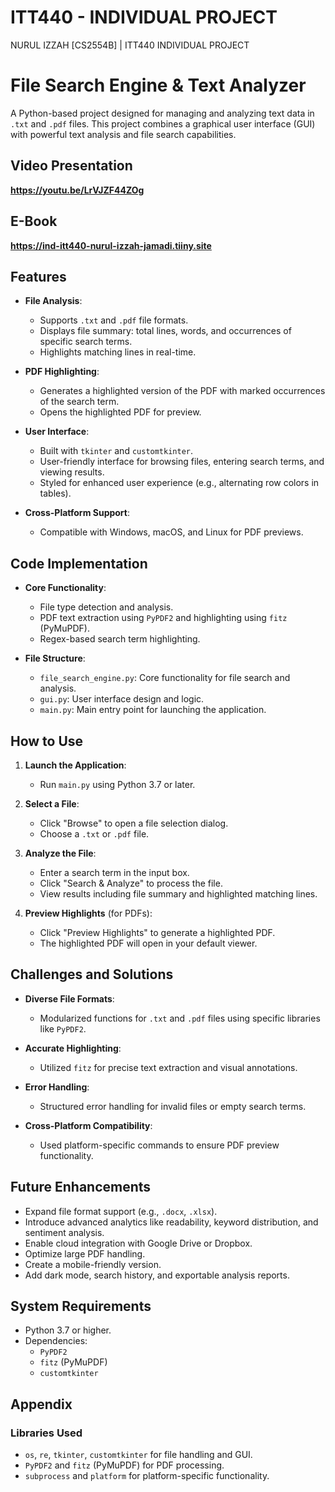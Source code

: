 # ITT440 - INDIVIDUAL PROJECT
NURUL IZZAH [CS2554B] |
ITT440 INDIVIDUAL PROJECT 

# File Search Engine & Text Analyzer

A Python-based project designed for managing and analyzing text data in `.txt` and `.pdf` files. This project combines a graphical user interface (GUI) with powerful text analysis and file search capabilities.

## Video Presentation
**https://youtu.be/LrVJZF44ZOg**

## E-Book
**https://ind-itt440-nurul-izzah-jamadi.tiiny.site**

## Features

- **File Analysis**:
  - Supports `.txt` and `.pdf` file formats.
  - Displays file summary: total lines, words, and occurrences of specific search terms.
  - Highlights matching lines in real-time.

- **PDF Highlighting**:
  - Generates a highlighted version of the PDF with marked occurrences of the search term.
  - Opens the highlighted PDF for preview.

- **User Interface**:
  - Built with `tkinter` and `customtkinter`.
  - User-friendly interface for browsing files, entering search terms, and viewing results.
  - Styled for enhanced user experience (e.g., alternating row colors in tables).

- **Cross-Platform Support**:
  - Compatible with Windows, macOS, and Linux for PDF previews.

## Code Implementation

- **Core Functionality**:
  - File type detection and analysis.
  - PDF text extraction using `PyPDF2` and highlighting using `fitz` (PyMuPDF).
  - Regex-based search term highlighting.
  
- **File Structure**:
  - `file_search_engine.py`: Core functionality for file search and analysis.
  - `gui.py`: User interface design and logic.
  - `main.py`: Main entry point for launching the application.

## How to Use

1. **Launch the Application**:
   - Run `main.py` using Python 3.7 or later.
   
2. **Select a File**:
   - Click "Browse" to open a file selection dialog.
   - Choose a `.txt` or `.pdf` file.

3. **Analyze the File**:
   - Enter a search term in the input box.
   - Click "Search & Analyze" to process the file.
   - View results including file summary and highlighted matching lines.

4. **Preview Highlights** (for PDFs):
   - Click "Preview Highlights" to generate a highlighted PDF.
   - The highlighted PDF will open in your default viewer.

## Challenges and Solutions

- **Diverse File Formats**:
  - Modularized functions for `.txt` and `.pdf` files using specific libraries like `PyPDF2`.

- **Accurate Highlighting**:
  - Utilized `fitz` for precise text extraction and visual annotations.

- **Error Handling**:
  - Structured error handling for invalid files or empty search terms.

- **Cross-Platform Compatibility**:
  - Used platform-specific commands to ensure PDF preview functionality.

## Future Enhancements

- Expand file format support (e.g., `.docx`, `.xlsx`).
- Introduce advanced analytics like readability, keyword distribution, and sentiment analysis.
- Enable cloud integration with Google Drive or Dropbox.
- Optimize large PDF handling.
- Create a mobile-friendly version.
- Add dark mode, search history, and exportable analysis reports.

## System Requirements

- Python 3.7 or higher.
- Dependencies:
  - `PyPDF2`
  - `fitz` (PyMuPDF)
  - `customtkinter`

## Appendix

### Libraries Used
- `os`, `re`, `tkinter`, `customtkinter` for file handling and GUI.
- `PyPDF2` and `fitz` (PyMuPDF) for PDF processing.
- `subprocess` and `platform` for platform-specific functionality.

